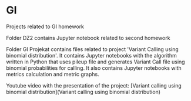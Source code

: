 # GI
Projects related to GI homework  

Folder DZ2 contains Jupyter notebook related to second homework

Folder GI Projekat contains files related to project 'Variant Calling using binomial distribution'.
It contains Jupyter notebooks with the algorithm written in Python that uses pileup file and generates Variant Call file using binomial probabilities for calling.
It also contains Jupyter notebooks with metrics calculation and metric graphs.

Youtube video with the presentation of the project: [Variant calling using binomial distribution](Variant calling using binomial distribution)

